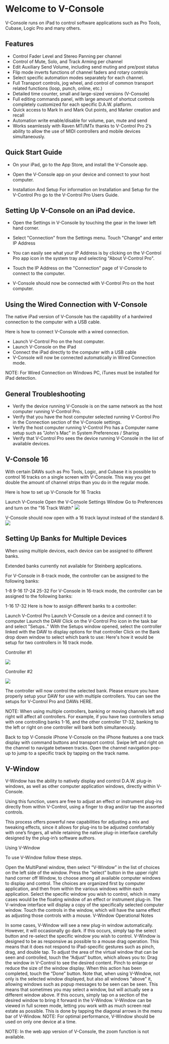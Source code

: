 
# Welcome to V-Console
V-Console runs on iPad to control software applications such as Pro Tools, Cubase, Logic Pro and many others.

## Features

* Control Fader Level and Stereo Panning per channel
* Control of Mute, Solo, and Track Arming per channel
* Edit Auxiliary Send Volume, including send muting and pre/post status
* Flip mode inverts functions of channel faders and rotary controls
* Select specific automation modes separately for each channel.
* Full Transport controls, jog wheel, and control of common transport related functions (loop, punch, online, etc.)
* Detailed time counter, small and large-sized versions (V-Console)
* Full editing commands panel, with large amount of shortcut controls completely customized for each specific D.A.W. platform.
* Quick access to Mark In and Mark Out points, and Marker creation and recall
* Automation write enable/disable for volume, pan, mute and send
* Works seamlessly with Raven MTi/MTx thanks to V-Control Pro 2’s ability to allow the use of MIDI controllers and mobile devices simultaneously.

## Quick Start Guide
* On your iPad, go to the App Store, and install the V-Console app.
* Open the V-Console app on your device and connect to your host computer.

* Installation And Setup
For information on Installation and Setup for the V-Control Pro go to the V-Control Pro Users Guide.

## Setting Up V-Console on an iPad device.

* Open the Settings in V-Console by touching the gear in the lower left hand corner.
* Select "Connection" from the Settings menu.
Touch "Change" and enter IP Address

* You can easily see what your IP Address is by clicking on the V-Control Pro app icon in the system tray and selecting "About V-Control Pro".
* Touch the IP Address on the "Connection" page of V-Console to connect to the computer.
* V-Console should now be connected with V-Control Pro on the host computer.

## Using the Wired Connection with V-Console
The native iPad version of V-Console has the capability of a hardwired connection to the computer with a USB cable.

Here is how to connect V-Console with a wired connection.

* Launch V-Control Pro on the host computer.
* Launch V-Console on the iPad
* Connect the iPad directly to the computer with a USB cable
* V-Console will now be connected automatically in Wired Connection mode.

NOTE: For Wired Connection on Windows PC, iTunes must be installed for iPad detection.

## General Troubleshooting
* Verify the device running V-Console is on the same network as the host computer running V-Control Pro.
* Verify that you have the host computer selected running V-Control Pro in the Connection section of the V-Console settings.
* Verify the host computer running V-Control Pro has a Computer name setup such as "John's Mac" in System Preferences / Sharing
* Verify that V-Control Pro sees the device running V-Console in the list of available devices.

## V-Console 16
With certain DAWs such as Pro Tools, Logic, and Cubase it is possible to control 16 tracks on a single screen with V-Console. This way you get double the amount of channel strips than you do in the regular mode.

Here is how to set up V-Console for 16 Tracks

Launch V-Console
Open the V-Console Settings Window
Go to Preferences and turn on the "16 Track Width"
![](./images/protools16.png)

V-Console should now open with a 16 track layout instead of the standard 8.
![](./images/16track.png)

## Setting Up Banks for Multiple Devices
When using multiple devices, each device can be assigned to different banks.

Extended banks currently not available for Steinberg applications.

For V-Console in 8-track mode, the controller can be assigned to the following banks:

1-8
9-16
17-24
25-32
For V-Console in 16-track mode, the controller can be assigned to the following banks:

1-16
17-32
Here is how to assign different banks to a controller:

Launch V-Control Pro
Launch V-Console on a device and connect it to computer
Launch the DAW
Click on the V-Control Pro icon in the task bar and select "Setups.."
With the Setups window opened, select the controller linked with the DAW to display options for that controller
Click on the Bank drop down window to select which bank to use:
Here's how it would be setup for two controllers in 16 track mode.

Controller #1

![](./images/bank1.png)

Controller #2

![](./images/bank2.png)

The controller will now control the selected bank. Please ensure you have properly setup your DAW for use with multiple controllers. You can see the setups for V-Control Pro and DAWs HERE.

NOTE: When using multiple controllers, banking or moving channels left and right will affect all controllers. For example, if you have two controllers setup with one controlling banks 1-16, and the other controller 17-32, banking to the left or right on one controller will bank both simultaneously.

Back to top
V-Console iPhone
V-Console on the iPhone features a one track display with command buttons and transport control. Swipe left and right on the channel to navigate between tracks. Open the channel navigation pop-up to jump to a specific track by tapping on the track name.

## V-Window
V-Window has the ability to natively display and control D.A.W. plug-in windows, as well as other computer application windows, directly within V-Console.

Using this function, users are free to adjust an effect or instrument plug-ins directly from within V-Control, using a finger to drag and/or tap the assorted controls.

This process offers powerful new capabilities for adjusting a mix and tweaking effects, since it allows for plug-ins to be adjusted comfortably with one’s fingers, all while retaining the native plug-in interface carefully designed by the plug-in’s software authors.

Using V-Window

To use V-Window follow these steps.

Open the MultiPanel window, then select “V-Window” in the list of choices on the left side of the window.
Press the “select” button in the upper right hand corner off Window, to choose among all available computer windows to display and control.
The choices are organized first by computer application, and then from within the various windows within each application.
Select the specific window you wish to control, which in many cases would be the floating window of an effect or instrument plug-in.
The V-window interface will display a copy of the specifically selected computer window.
Touch the controls in the window, which will have the same effect as adjusting those controls with a mouse.
V-Window Operational Notes

In some cases, V-Window will see a new plug-in window automatically. However, it will occasionally go dark. If this occurs, simply tap the select button and re-select the specific window you wish to control.
V-Window is designed to be as responsive as possible to a mouse drag operation. This means that it does not respond to iPad-specific gestures such as pinch, drag, and double tap.
To adjust the area of the virtual window that can be seen and controlled, touch the “Adjust” button, which allows you to:
Drag the window in V-Control to see the desired content.
Pinch to enlarge or reduce the size of the window display.
When this action has been completed, touch the “Done” button.
Note that, when using V-Window, not only is the selected window displayed, but also all windows "above" it, allowing windows such as popup messages to be seen can be seen. This means that sometimes you may select a window, but will actually see a different window above.
If this occurs, simply tap on a section of the desired window to bring it forward in the V-Window.
V-Window can be viewed in full screen mode, letting you work with as much screen real estate as possible. This is done by tapping the diagonal arrows in the menu bar of V-Window.
NOTE: For optimal performance, V-Window should be used on only one device at a time.

NOTE: In the web app version of V-Console, the zoom function is not available.

